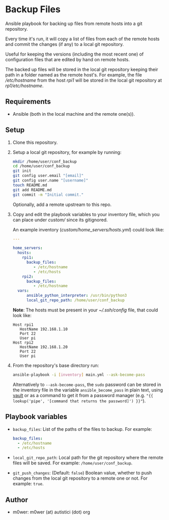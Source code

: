 # Backup Files

Ansible playbook for backing up files from remote hosts into a git repository.

Every time it's run, it will copy a list of files from each of the remote hosts
and commit the changes (if any) to a local git repository.

Useful for keeping the versions (including the most recent one) of configuration
files that are edited by hand on remote hosts.

The backed up files will be stored in the local git repository keeping their
path in a folder named as the remote host's. For example, the file
*/etc/hostname* from the host *rpi1* will be stored in the local git repository
at *rp1/etc/hostname*.

## Requirements

* Ansible (both in the local machine and the remote one(s)).

## Setup

1. Clone this repository.
1. Setup a local git repository, for example by running:

   ```bash
   mkdir /home/user/conf_backup
   cd /home/user/conf_backup
   git init
   git config user.email "[email]"
   git config user.name "[username]"
   touch README.md
   git add README.md
   git commit -m "Initial commit."
   ```

   Optionally, add a remote upstream to this repo.

1. Copy and edit the playbook variables to your inventory file, which you can
   place under *custom/* since its gitignored.

   An example inventory (*custom/home_servers/hosts.yml*) could look like:

   ```yaml
   ---

   home_servers:
     hosts:
       rpi1:
         backup_files:
            - /etc/hostname
            - /etc/hosts
       rpi2:
         backup_files:
            - /etc/hostname
     vars:
         ansible_python_interpreter: /usr/bin/python3
         local_git_repo_path: /home/user/conf_backup
   ```

   **Note**: The hosts must be present in your *~/.ssh/config* file, that could
   look like:

   ```
   Host rpi1
      HostName 192.168.1.10
      Port 22
      User pi
   Host rpi2
      HostName 192.168.1.20
      Port 22
      User pi
   ```

1. From the repository's base directory run:

   ```bash
   ansible-playbook -i [inventory] main.yml --ask-become-pass
   ```

   Alternatively to `--ask-become-pass`, the `sudo` password can be stored in
   the inventory file in the variable `ansible_become_pass` in plain text,
   using [vault](https://docs.ansible.com/ansible/latest/user_guide/vault.html)
   or as a command to get it from a password manager (e.g. `"{{ lookup('pipe',
   '[command that returns the password]') }}"`).

## Playbook variables

* `backup_files`: List of the paths of the files to backup. For example:

   ```yaml
   backup_files:
     - /etc/hostname
     - /etc/hosts
   ```

* `local_git_repo_path`: Local path for the git repository where the remote
  files will be saved. For example: `/home/user/conf_backup`.
* `git_push_changes`: (Default: `false`) Boolean value, whether to push changes
  from the local git repository to a remote one or not. For example: `true`.

## Author

* m0wer: m0wer (at) autistici (dot) org
